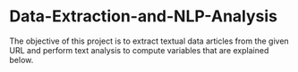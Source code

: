 # Data-Extraction-and-NLP-Analysis
The objective of this project is to extract textual data articles from the given URL and perform text analysis to compute variables that are explained below. 

